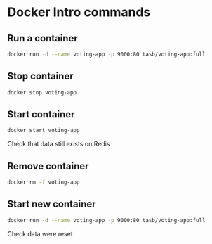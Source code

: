 # Docker Intro commands

## Run a container 
```bash
docker run -d --name voting-app -p 9000:80 tasb/voting-app:full
```

## Stop container
```bash
docker stop voting-app
```

## Start container
```bash
docker start voting-app
```

Check that data still exists on Redis

## Remove container
```bash
docker rm -f voting-app
```

## Start new container
```bash
docker run -d --name voting-app -p 9000:80 tasb/voting-app:full
```

Check data were reset